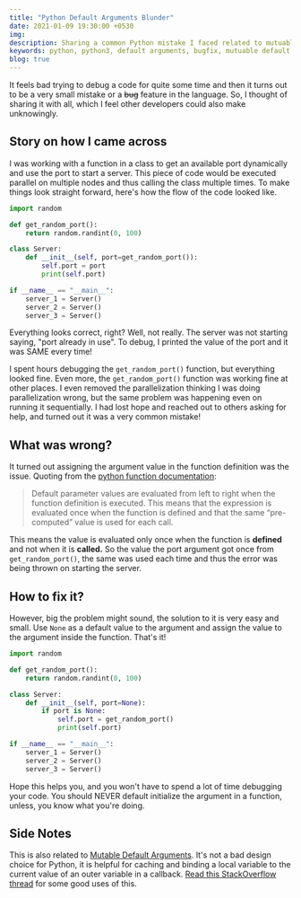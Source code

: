 ```yaml
---
title: "Python Default Arguments Blunder"
date: 2021-01-09 19:30:00 +0530
img:
description: Sharing a common Python mistake I faced related to mutuable default arguments and how to not make the same mistake.
keywords: python, python3, default arguments, bugfix, mutuable default arguments, common mistakes
blog: true
---
```


It feels bad trying to debug a code for quite some time and then it turns out to be a very small mistake or a ~~bug~~ feature in the language. So, I thought of sharing it with all, which I feel other developers could also make unknowingly.

## Story on how I came across

I was working with a function in a class to get an available port dynamically and use the port to start a server. This piece of code would be executed parallel on multiple nodes and thus calling the class multiple times. To make things look straight forward, here's how the flow of the code looked like.

```python
import random

def get_random_port():
    return random.randint(0, 100)

class Server:
    def __init__(self, port=get_random_port()):
        self.port = port
        print(self.port)

if __name__ == "__main__":
    server_1 = Server()
    server_2 = Server()
    server_3 = Server()
```

Everything looks correct, right? Well, not really. The server was not starting saying, "port already in use". To debug, I printed the value of the port and it was SAME every time!

I spent hours debugging the `get_random_port()` function, but everything looked fine. Even more, the `get_random_port()` function was working fine at other places. I even removed the parallelization thinking I was doing parallelization wrong, but the same problem was happening even on running it sequentially. I had lost hope and reached out to others asking for help, and turned out it was a very common mistake!

## What was wrong?

It turned out assigning the argument value in the function definition was the issue. Quoting from the [python function documentation](https://docs.python.org/3/reference/compound_stmts.html#function-definitions):

> Default parameter values are evaluated from left to right when the function definition is executed. This means that the expression is evaluated once when the function is defined and that the same “pre-computed” value is used for each call.

This means the value is evaluated only once when the function is **defined** and not when it is **called.** So the value the port argument got once from `get_random_port()`, the same was used each time and thus the error was being thrown on starting the server.

## How to fix it?

However, big the problem might sound, the solution to it is very easy and small. Use `None` as a default value to the argument and assign the value to the argument inside the function. That's it!

```python
import random

def get_random_port():
    return random.randint(0, 100)

class Server:
    def __init__(self, port=None):
        if port is None:
            self.port = get_random_port()
            print(self.port)

if __name__ == "__main__":
    server_1 = Server()
    server_2 = Server()
    server_3 = Server()
```

Hope this helps you, and you won't have to spend a lot of time debugging your code. You should NEVER default initialize the argument in a function, unless, you know what you're doing.

## Side Notes

This is also related to [Mutable Default Arguments](https://docs.python-guide.org/writing/gotchas/#mutable-default-arguments). It's not a bad design choice for Python, it is helpful for caching and binding a local variable to the current value of an outer variable in a callback. [Read this StackOverflow thread](https://stackoverflow.com/questions/9158294/good-uses-for-mutable-function-argument-default-values) for some good uses of this.
